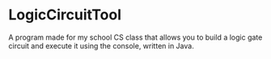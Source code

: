# LogicCircuitTool
A program made for my school CS class that allows you to build a logic gate circuit and execute it using the console, written in Java.

